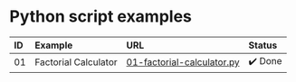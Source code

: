 # Python script examples

| ID  | Example              | URL                                                        | Status  |
| :-- | :------------------- | :--------------------------------------------------------- | :------ |
| 01  | Factorial Calculator | [01-factorial-calculator.py](./01-factorial-calculator.py) | ✔️ Done |
